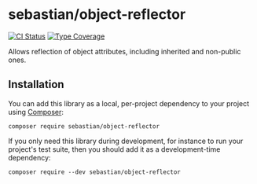 # sebastian/object-reflector

[![CI Status](https://github.com/sebastianbergmann/object-reflector/workflows/CI/badge.svg)](https://github.com/sebastianbergmann/object-reflector/actions)
[![Type Coverage](https://shepherd.dev/github/sebastianbergmann/object-reflector/coverage.svg)](https://shepherd.dev/github/sebastianbergmann/object-reflector)

Allows reflection of object attributes, including inherited and non-public ones.

## Installation

You can add this library as a local, per-project dependency to your project using [Composer](https://getcomposer.org/):

```
composer require sebastian/object-reflector
```

If you only need this library during development, for instance to run your project's test suite, then you should add it as a development-time dependency:

```
composer require --dev sebastian/object-reflector
```



